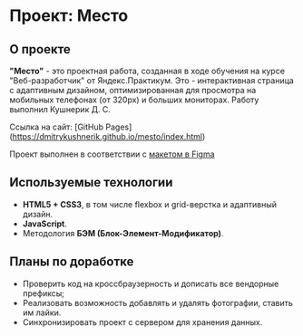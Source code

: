 # Проект: Место
## О проекте
**"Место"** - это проектная работа, созданная в ходе обучения на курсе "Веб-разработчик" от Яндекс.Практикум.  Это - интерактивная страница с адаптивным дизайном, оптимизированная для просмотра на мобильных телефонах (от 320px) и больших мониторах. Работу выполнил Кушнерик Д. С.

Ссылка на сайт: [GitHub Pages] (https://dmitrykushnerik.github.io/mesto/index.html)

Проект выполнен в соответствии с [макетом в Figma](https://www.figma.com/file/2cn9N9jSkmxD84oJik7xL7/JavaScript.-Sprint-4?node-id=0%3A1)

## Используемые технологии
* **HTML5 + CSS3**, в том числе flexbox и grid-верстка и адаптивный дизайн.
* **JavaScript**.
* Методология **БЭМ (Блок-Элемент-Модификатор)**.
## Планы по доработке
* Проверить код на кроссбраузерность и дописать все вендорные префиксы;
* Реализовать возможность добавлять и удалять фотографии, ставить им лайки.
* Синхронизировать проект с сервером для хранения данных.